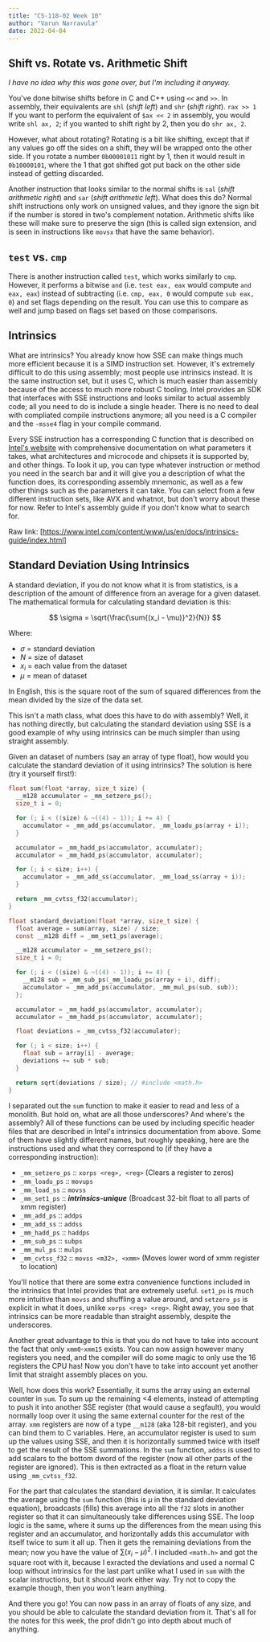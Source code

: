 ```yaml
---
title: "CS-118-02 Week 10"
author: "Varun Narravula"
date: 2022-04-04
---
```


## Shift vs. Rotate vs. Arithmetic Shift

_I have no idea why this was gone over, but I'm including it anyway._

You've done bitwise shifts before in C and C++ using `<<` and `>>`. In assembly,
their equivalents are `shl` (_shift left_) and `shr` (_shift right_). `rax >> 1`
If you want to perform the equivalent of `$ax << 2` in assembly, you would write
`shl ax, 2`; if you wanted to shift right by 2, then you do `shr ax, 2`.

However, what about rotating? Rotating is a bit like shifting, except that if
any values go off the sides on a shift, they will be wrapped onto the other
side. If you rotate a number `0b00001011` right by 1, then it would result in
`0b10000101`, where the 1 that got shifted got put back on the other side
instead of getting discarded.

Another instruction that looks similar to the normal shifts is `sal` (_shift
arithmetic right_) and `sar` (_shift arithmetic left_). What does this do?
Normal shift instructions only work on unsigned values, and they ignore the sign
bit if the number is stored in two's complement notation. Arithmetic shifts like
these will make sure to preserve the sign (this is called sign extension, and is
seen in instructions like `movsx` that have the same behavior).

## `test` vs. `cmp`

There is another instruction called `test`, which works similarly to `cmp`.
However, it performs a bitwise `and` (i.e. `test eax, eax` would compute
`and eax, eax`) instead of subtracting (i.e. `cmp, eax, 0` would compute
`sub eax, 0`) and set flags depending on the result. You can use this to compare
as well and jump based on flags set based on those comparisons.

## Intrinsics

What are intrinsics? You already know how SSE can make things much more
efficient because it is a SIMD instruction set. However, it's extremely
difficult to do this using assembly; most people use intrinsics instead. It is
the same instruction set, but it uses C, which is much easier than assembly
because of the access to much more robust C tooling. Intel provides an SDK that
interfaces with SSE instructions and looks similar to actual assembly code; all
you need to do is include a single header. There is no need to deal with
compliated compile instructions anymore; all you need is a C compiler and the
`-msse4` flag in your compile command.

Every SSE instruction has a corresponding C function that is described on
[Intel's website](https://www.intel.com/content/www/us/en/docs/intrinsics-guide/index.html)
with comprehensive documentation on what parameters it takes, what architectures
and microcode and chipsets it is supported by, and other things. To look it up,
you can type whatever instruction or method you need in the search bar and it
will give you a description of what the function does, its corresponding
assembly mnemonic, as well as a few other things such as the parameters it can
take. You can select from a few different instruction sets, like AVX and
whatnot, but don't worry about these for now. Refer to Intel's assembly guide if
you don't know what to search for.

Raw link:
[https://www.intel.com/content/www/us/en/docs/intrinsics-guide/index.html]

## Standard Deviation Using Intrinsics

A standard deviation, if you do not know what it is from statistics, is a
description of the amount of difference from an average for a given dataset. The
mathematical formula for calculating standard deviation is this:

$$ \sigma = \sqrt{\frac{\sum{(x_i - \mu)}^2}{N}} $$

Where:

- $\sigma$ = standard deviation
- $N$ = size of dataset
- $x_i$ = each value from the dataset
- $\mu$ = mean of dataset

In English, this is the square root of the sum of squared differences from the
mean divided by the size of the data set.

This isn't a math class, what does this have to do with assembly? Well, it has
nothing directly, but calculating the standard deviation using SSE is a good
example of why using intrinsics can be much simpler than using straight
assembly.

Given an dataset of numbers (say an array of type float), how would you
calculate the standard deviation of it using intrinsics? The solution is here
(try it yourself first!):

```c
float sum(float *array, size_t size) {
  __m128 accumulator = _mm_setzero_ps();
  size_t i = 0;

  for (; i < ((size) & ~((4) - 1)); i += 4) {
    accumulator = _mm_add_ps(accumulator, _mm_loadu_ps(array + i));
  }

  accumulator = _mm_hadd_ps(accumulator, accumulator);
  accumulator = _mm_hadd_ps(accumulator, accumulator);

  for (; i < size; i++) {
    accumulator = _mm_add_ss(accumulator, _mm_load_ss(array + i));
  }

  return _mm_cvtss_f32(accumulator);
}

float standard_deviation(float *array, size_t size) {
  float average = sum(array, size) / size;
  const __m128 diff = _mm_set1_ps(average);

  __m128 accumulator = _mm_setzero_ps();
  size_t i = 0;

  for (; i < ((size) & ~((4) - 1)); i += 4) {
    __m128 sub = _mm_sub_ps(_mm_loadu_ps(array + i), diff);
    accumulator = _mm_add_ps(accumulator, _mm_mul_ps(sub, sub));
  };

  accumulator = _mm_hadd_ps(accumulator, accumulator);
  accumulator = _mm_hadd_ps(accumulator, accumulator);

  float deviations = _mm_cvtss_f32(accumulator);

  for (; i < size; i++) {
    float sub = array[i] - average;
    deviations += sub * sub;
  }

  return sqrt(deviations / size); // #include <math.h>
}
```

I separated out the `sum` function to make it easier to read and less of a
monolith. But hold on, what are all those underscores? And where's the assembly?
All of these functions can be used by including specific header files that are
described in Intel's intrinsics documentation from above. Some of them have
slightly different names, but roughly speaking, here are the instructions used
and what they correspond to (if they have a corresponding instruction):

- `_mm_setzero_ps` :: `xorps <reg>, <reg>` (Clears a register to zeros)
- `_mm_loadu_ps` :: `movups`
- `_mm_load_ss` :: `movss`
- `_mm_set1_ps` :: **_intrinsics-unique_** (Broadcast 32-bit float to all parts
  of xmm register)
- `_mm_add_ps` :: `addps`
- `_mm_add_ss` :: `addss`
- `_mm_hadd_ps` :: `haddps`
- `_mm_sub_ps` :: `subps`
- `_mm_mul_ps` :: `mulps`
- `_mm_cvtss_f32` :: `movss <m32>, <xmm>` (Moves lower word of xmm register to
  location)

You'll notice that there are some extra convenience functions included in the
intrinsics that Intel provides that are extremely useful. `set1_ps` is much more
intuitive than `movss` and shuffling a value around, and `setzero_ps` is
explicit in what it does, unlike `xorps <reg> <reg>`. Right away, you see that
intrinsics can be more readable than straight assembly, despite the underscores.

Another great advantage to this is that you do not have to take into account the
fact that only `xmm0`-`xmm15` exists. You can now assign however many registers
you need, and the compiler will do some magic to only use the 16 registers the
CPU has! Now you don't have to take into account yet another limit that straight
assembly places on you.

Well, how does this work? Essentially, it sums the array using an external
counter in `sum`. To sum up the remaining <4 elements, instead of attempting to
push it into another SSE register (that would cause a segfault), you would
normally loop over it using the same external counter for the rest of the array.
`xmm` registers are now of a type `__m128` (aka 128-bit register), and you can
bind them to C variables. Here, an accumulator register is used to sum up the
values using SSE, and then it is horizontally summed twice with itself to get
the result of the SSE summations. In the `sum` function, `addss` is used to add
scalars to the bottom dword of the register (now all other parts of the register
are ignored). This is then extracted as a float in the return value using
`_mm_cvtss_f32`.

For the part that calculates the standard deviation, it is similar. It
calculates the average using the `sum` function (this is $\mu$ in the standard
deviation equation), broadcasts (fills) this average into all the `f32` slots in
another register so that it can simultaneously take differences using SSE. The
loop logic is the same, where it sums up the differences from the mean using
this register and an accumulator, and horizontally adds this accumulator with
itself twice to sum it all up. Then it gets the remaining deviations from the
mean; now you have the value of $\sum{(x_i - \mu)}^2$. I included `<math.h>` and
got the square root with it, because I exracted the deviations and used a normal
C loop without intrinsics for the last part unlike what I used in `sum` with the
scalar instructions, but it should work either way. Try not to copy the example
though, then you won't learn anything.

And there you go! You can now pass in an array of floats of any size, and you
should be able to calculate the standard deviation from it. That's all for the
notes for this week, the prof didn't go into depth about much of anything.
